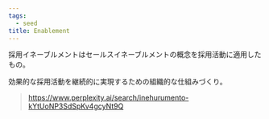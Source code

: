 ```yaml
---
tags:
  - seed
title: Enablement
---
```



採用イネーブルメントはセールスイネーブルメントの概念を採用活動に適用したもの。

効果的な採用活動を継続的に実現するための組織的な仕組みづくり。

> https://www.perplexity.ai/search/inehurumento-kYtUoNP3SdSpKv4gcyNt9Q

